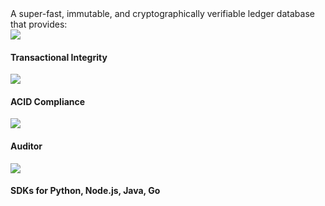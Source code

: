 <page-section id="immudb-features-section" style="padding-bottom: 180px !important;">
<i-container>
<i-row class="_display-flex _justify-content-center">
	<i-column class="_padding-x-0" xs="12" sm="12" md="10" lg="10" xl="10">
		<i-row>
			<i-column>
					<page-section-header :bottom="2" title="Features">
							A super-fast, immutable, and cryptographically verifiable ledger database that provides:
					</page-section-header>
			</i-column>
		</i-row>
		<i-row>
			<i-column>
				<div class="immudb-feature cn-bg-brand cn-text-white _display-flex _flex-direction-column">
					<img class="cn-icon" src="/icons/integrity.svg">
					<h4 class="cn-text-white _font-weight-bold _text-center _margin-0 _margin-top-1">
						Transactional Integrity
					</h4>
				</div>
			</i-column>
			<i-column>
				<div class="immudb-feature cn-bg-primary cn-text-white _display-flex _flex-direction-column">
					<img class="cn-icon" src="/icons/acid_compliance.svg">
					<h4 class="cn-text-white _font-weight-bold _text-center _margin-0 _margin-top-1">
						ACID Compliance
					</h4>
				</div>
			</i-column>
		</i-row>
		<i-row>
			<i-column xs="6" sm="6" md="4" lg="4" xl="4">
				<div class="immudb-feature cn-bg-secondary cn-text-white _display-flex _flex-direction-column">
					<img class="cn-icon" src="/icons/auditor.svg">
					<h4 class="cn-text-white _font-weight-bold _text-center _margin-0 _margin-top-1">
						Auditor
					</h4>
				</div>
			</i-column>
			<i-column xs="6" sm="6" md="8" lg="8" xl="8">
				<div class="immudb-feature cn-bg-cyan cn-text-white _display-flex _flex-direction-column">
					<img class="cn-icon" src="/icons/sdk.svg">
					<h4 class="cn-text-white _font-weight-bold _text-center _margin-0 _margin-top-1">
						SDKs for Python, Node.js, Java, Go
					</h4>
				</div>
			</i-column>
		</i-row>
	</i-column>
</i-row>
</i-container>
</page-section>
